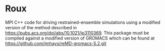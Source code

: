 # Roux
MPI C++ code for driving restrained-ensemble simulations using a modified version of the method described in https://pubs.acs.org/doi/abs/10.1021/jp3110369.
This package must be compiled against a modified version of GROMACS which can be found at https://github.com/jmhays/reMD-gromacs-5.2.git
